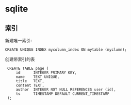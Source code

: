 # sqlite

## 索引

新建唯一索引: 

	CREATE UNIQUE INDEX mycolumn_index ON mytable (myclumn);
创建带索引的表

	 CREATE TABLE page (
	     id      INTEGER PRIMARY KEY,
	     name    TEXT UNIQUE,
	     title   TEXT,
	     content TEXT,
	     author  INTEGER NOT NULL REFERENCES user (id),
	     ts      TIMESTAMP DEFAULT CURRENT_TIMESTAMP
	 );
